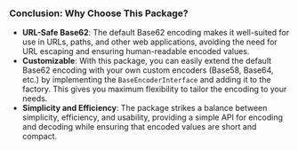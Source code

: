 ### Conclusion: Why Choose This Package?
- **URL-Safe Base62**: The default Base62 encoding makes it well-suited for use in URLs, paths, and other web applications, avoiding the need for URL escaping and ensuring human-readable encoded values.
- **Customizable**: With this package, you can easily extend the default Base62 encoding with your own custom encoders (Base58, Base64, etc.) by implementing the `BaseEncoderInterface` and adding it to the factory. This gives you maximum flexibility to tailor the encoding to your needs.
- **Simplicity and Efficiency**: The package strikes a balance between simplicity, efficiency, and usability, providing a simple API for encoding and decoding while ensuring that encoded values are short and compact.
